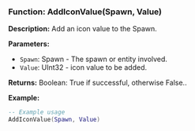 ### Function: AddIconValue(Spawn, Value)

**Description:**
Add an icon value to the Spawn.

**Parameters:**
- `Spawn`: Spawn - The spawn or entity involved.
- `Value`: UInt32 - icon value to be added.

**Returns:** Boolean: True if successful, otherwise False..

**Example:**

```lua
-- Example usage
AddIconValue(Spawn, Value)
```

